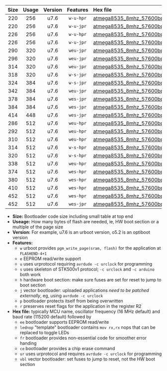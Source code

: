 |Size|Usage|Version|Features|Hex file|
|:-:|:-:|:-:|:-:|:--|
|220|256|u7.6|`w-u-hpr`|[atmega8535_8mhz_57600bps_ur.hex](https://raw.githubusercontent.com/stefanrueger/urboot/main//atmega8535_8mhz_57600bps_ur.hex)|
|220|256|u7.6|`w-u-jpr`|[atmega8535_8mhz_57600bps_ur_vbl.hex](https://raw.githubusercontent.com/stefanrueger/urboot/main//atmega8535_8mhz_57600bps_ur_vbl.hex)|
|226|256|u7.6|`w-u-hpr`|[atmega8535_8mhz_57600bps_lednop_ur.hex](https://raw.githubusercontent.com/stefanrueger/urboot/main//atmega8535_8mhz_57600bps_lednop_ur.hex)|
|226|256|u7.6|`w-u-jpr`|[atmega8535_8mhz_57600bps_lednop_ur_vbl.hex](https://raw.githubusercontent.com/stefanrueger/urboot/main//atmega8535_8mhz_57600bps_lednop_ur_vbl.hex)|
|290|320|u7.6|`weu-jpr`|[atmega8535_8mhz_57600bps_ee_ur_vbl.hex](https://raw.githubusercontent.com/stefanrueger/urboot/main//atmega8535_8mhz_57600bps_ee_ur_vbl.hex)|
|296|320|u7.6|`weu-jpr`|[atmega8535_8mhz_57600bps_ee_lednop_ur_vbl.hex](https://raw.githubusercontent.com/stefanrueger/urboot/main//atmega8535_8mhz_57600bps_ee_lednop_ur_vbl.hex)|
|314|320|u7.6|`weu-jpr`|[atmega8535_8mhz_57600bps_ee_lednop_fr_ur_vbl.hex](https://raw.githubusercontent.com/stefanrueger/urboot/main//atmega8535_8mhz_57600bps_ee_lednop_fr_ur_vbl.hex)|
|318|320|u7.6|`w-s-jpr`|[atmega8535_8mhz_57600bps_vbl.hex](https://raw.githubusercontent.com/stefanrueger/urboot/main//atmega8535_8mhz_57600bps_vbl.hex)|
|324|384|u7.6|`w-s-jpr`|[atmega8535_8mhz_57600bps_lednop_vbl.hex](https://raw.githubusercontent.com/stefanrueger/urboot/main//atmega8535_8mhz_57600bps_lednop_vbl.hex)|
|342|384|u7.6|`weu-jpr`|[atmega8535_8mhz_57600bps_ee_lednop_fr_ce_ur_vbl.hex](https://raw.githubusercontent.com/stefanrueger/urboot/main//atmega8535_8mhz_57600bps_ee_lednop_fr_ce_ur_vbl.hex)|
|378|384|u7.6|`wes-jpr`|[atmega8535_8mhz_57600bps_ee_vbl.hex](https://raw.githubusercontent.com/stefanrueger/urboot/main//atmega8535_8mhz_57600bps_ee_vbl.hex)|
|384|384|u7.6|`wes-jpr`|[atmega8535_8mhz_57600bps_ee_lednop_vbl.hex](https://raw.githubusercontent.com/stefanrueger/urboot/main//atmega8535_8mhz_57600bps_ee_lednop_vbl.hex)|
|414|448|u7.6|`wes-jpr`|[atmega8535_8mhz_57600bps_ee_lednop_fr_vbl.hex](https://raw.githubusercontent.com/stefanrueger/urboot/main//atmega8535_8mhz_57600bps_ee_lednop_fr_vbl.hex)|
|286|512|u7.6|`weu-hpr`|[atmega8535_8mhz_57600bps_ee_ur.hex](https://raw.githubusercontent.com/stefanrueger/urboot/main//atmega8535_8mhz_57600bps_ee_ur.hex)|
|292|512|u7.6|`weu-hpr`|[atmega8535_8mhz_57600bps_ee_lednop_ur.hex](https://raw.githubusercontent.com/stefanrueger/urboot/main//atmega8535_8mhz_57600bps_ee_lednop_ur.hex)|
|310|512|u7.6|`weu-hpr`|[atmega8535_8mhz_57600bps_ee_lednop_fr_ur.hex](https://raw.githubusercontent.com/stefanrueger/urboot/main//atmega8535_8mhz_57600bps_ee_lednop_fr_ur.hex)|
|314|512|u7.6|`w-s-hpr`|[atmega8535_8mhz_57600bps.hex](https://raw.githubusercontent.com/stefanrueger/urboot/main//atmega8535_8mhz_57600bps.hex)|
|320|512|u7.6|`w-s-hpr`|[atmega8535_8mhz_57600bps_lednop.hex](https://raw.githubusercontent.com/stefanrueger/urboot/main//atmega8535_8mhz_57600bps_lednop.hex)|
|338|512|u7.6|`weu-hpr`|[atmega8535_8mhz_57600bps_ee_lednop_fr_ce_ur.hex](https://raw.githubusercontent.com/stefanrueger/urboot/main//atmega8535_8mhz_57600bps_ee_lednop_fr_ce_ur.hex)|
|374|512|u7.6|`wes-hpr`|[atmega8535_8mhz_57600bps_ee.hex](https://raw.githubusercontent.com/stefanrueger/urboot/main//atmega8535_8mhz_57600bps_ee.hex)|
|380|512|u7.6|`wes-hpr`|[atmega8535_8mhz_57600bps_ee_lednop.hex](https://raw.githubusercontent.com/stefanrueger/urboot/main//atmega8535_8mhz_57600bps_ee_lednop.hex)|
|410|512|u7.6|`wes-hpr`|[atmega8535_8mhz_57600bps_ee_lednop_fr.hex](https://raw.githubusercontent.com/stefanrueger/urboot/main//atmega8535_8mhz_57600bps_ee_lednop_fr.hex)|
|452|512|u7.6|`wes-hpr`|[atmega8535_8mhz_57600bps_ee_lednop_fr_ce.hex](https://raw.githubusercontent.com/stefanrueger/urboot/main//atmega8535_8mhz_57600bps_ee_lednop_fr_ce.hex)|
|452|512|u7.6|`wes-jpr`|[atmega8535_8mhz_57600bps_ee_lednop_fr_ce_vbl.hex](https://raw.githubusercontent.com/stefanrueger/urboot/main//atmega8535_8mhz_57600bps_ee_lednop_fr_ce_vbl.hex)|

- **Size:** Bootloader code size including small table at top end
- **Useage:** How many bytes of flash are needed, ie, HW boot section or a multiple of the page size
- **Version:** For example, u7.6 is an urboot version, o5.2 is an optiboot version
- **Features:**
  + `w` urboot provides `pgm_write_page(sram, flash)` for the application at `FLASHEND-4+1`
  + `e` EEPROM read/write support
  + `u` uses urprotocol requiring `avrdude -c urclock` for programming
  + `s` uses skeleton of STK500v1 protocol; `-c urclock` and `-c arduino` both work
  + `h` hardware boot section: make sure fuses are set for reset to jump to boot section
  + `j` vector bootloader: uploaded applications *need to be patched externally*, eg, using `avrdude -c urclock`
  + `p` bootloader protects itself from being overwritten
  + `r` preserves reset flags for the application in the register R2
- **Hex file:** typically MCU name, oscillator frequency (16 MHz default) and baud rate (115200 default) followed by
  + `ee` bootloader supports EEPROM read/write
  + `lednop` "template" bootloader contains `mov rx,rx` nops that can be replaced to toggle LEDs
  + `fr` bootloader provides non-essential code for smoother error handing
  + `ce` bootloader provides a chip erase command
  + `ur` uses urprotocol and requires `avrdude -c urclock` for programming
  + `vbl` vector bootloader: set fuses to jump to reset, not the HW boot section
